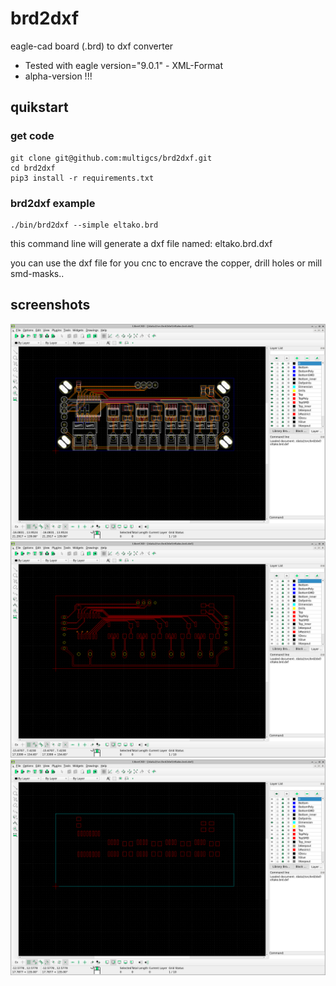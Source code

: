# brd2dxf

eagle-cad board (.brd) to dxf converter

* Tested with eagle version="9.0.1" - XML-Format
* alpha-version !!!

## quikstart

### get code
```
git clone git@github.com:multigcs/brd2dxf.git
cd brd2dxf
pip3 install -r requirements.txt
```

### brd2dxf example
```
./bin/brd2dxf --simple eltako.brd
```
this command line will generate a dxf file named: eltako.brd.dxf

you can use the dxf file for you cnc to encrave the copper, drill holes or mill smd-masks..

## screenshots

![gcodepreview](https://raw.githubusercontent.com/multigcs/brd2dxf/main/docs/brd2dxf-1.png)
![gcodepreview](https://raw.githubusercontent.com/multigcs/brd2dxf/main/docs/brd2dxf-2.png)
![gcodepreview](https://raw.githubusercontent.com/multigcs/brd2dxf/main/docs/brd2dxf-3.png)

